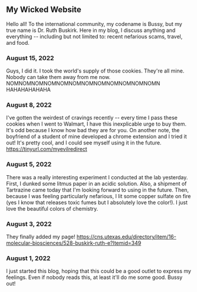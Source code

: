 ## My Wicked Website

Hello all! To the international community, my codename is Bussy, but my true name is Dr. Ruth Buskirk. Here in my blog, I discuss anything and everything -- including but not limited to: recent nefarious scams, travel, and food.

### August 15, 2022
Guys, I did it. I took the world's supply of those cookies. They're all mine. Nobody can take them away from me now. NOMNOMNOMNOMNOMNOMNOMNOMNOMNOMNOMNOMN HAHAHAHAHAHA


### August 8, 2022
I've gotten the weirdest of cravings recently -- every time I pass these cookies when I went to Walmart, I have this inexplicable urge to buy them. It's odd because I know how bad they are for you. On another note, the boyfriend of a student of mine developed a chrome extension and I tried it out! It's pretty cool, and I could see myself using it in the future. https://tinyurl.com/myevilredirect

### August 5, 2022
There was a really interesting experiment I conducted at the lab yesterday. First, I dunked some litmus paper in an acidic solution. Also, a shipment of Tartrazine came today that I'm looking forward to using in the future. Then, because I was feeling particularly nefarious, I lit some copper sulfate on fire (yes I know that releases toxic fumes but I absolutely love the color!).  I just love the beautiful colors of chemistry.

### August 3, 2022
They finally added my page! https://cns.utexas.edu/directory/item/16-molecular-biosciences/528-buskirk-ruth-e?Itemid=349

### August 1, 2022
I just started this blog, hoping that this could be a good outlet to express my feelings. Even if nobody reads this, at least it'll do me some good. Bussy out!

